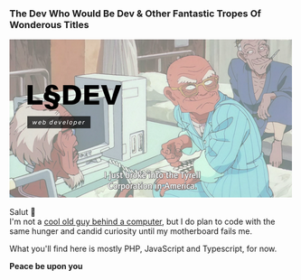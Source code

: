 
### The Dev Who Would Be Dev & Other Fantastic Tropes Of Wonderous Titles
<img src="https://github.com/LSS-commits/LSS-commits/blob/main/roujinz_ldev.png" alt="l§dev profile banner">

Salut 👋
<br>
I'm not a <a href="https://en.wikipedia.org/wiki/Roujin_Z" target="_blank">cool old guy behind a computer</a>, but I do plan to code with the same hunger and candid curiosity until my motherboard fails me.

What you'll find here is mostly PHP, JavaScript and Typescript, for now.


<strong>Peace be upon you</strong>
